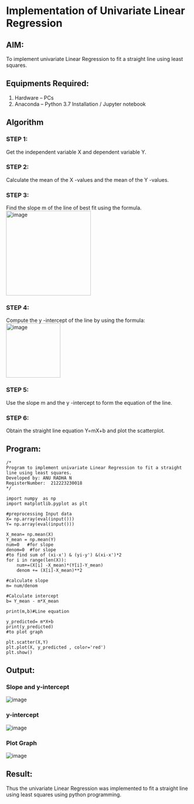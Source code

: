 # Implementation of Univariate Linear Regression
## AIM:
To implement univariate Linear Regression to fit a straight line using least squares.

## Equipments Required:
1. Hardware – PCs
2. Anaconda – Python 3.7 Installation / Jupyter notebook

## Algorithm
### STEP 1: 
Get the independent variable X and dependent variable Y.
### STEP 2:
Calculate the mean of the X -values and the mean of the Y -values.
### STEP 3:
Find the slope m of the line of best fit using the formula. 
<img width="231" alt="image" src="https://user-images.githubusercontent.com/93026020/192078527-b3b5ee3e-992f-46c4-865b-3b7ce4ac54ad.png">
### STEP 4: 
Compute the y -intercept of the line by using the formula:
<img width="148" alt="image" src="https://user-images.githubusercontent.com/93026020/192078545-79d70b90-7e9d-4b85-9f8b-9d7548a4c5a4.png">
### STEP 5:
Use the slope m and the y -intercept to form the equation of the line.
### STEP 6:
Obtain the straight line equation Y=mX+b and plot the scatterplot.

## Program:
```
/*
Program to implement univariate Linear Regression to fit a straight line using least squares.
Developed by: ANU RADHA N
RegisterNumber:  212223230018
*/
```
```
import numpy  as np
import matplotlib.pyplot as plt

#preprocessing Input data
X= np.array(eval(input()))
Y= np.array(eval(input()))

X_mean= np.mean(X)
Y_mean = np.mean(Y)
num=0   #for slope
denom=0  #for slope
#to find sum of (xi-x') & (yi-y') &(xi-x')*2
for i in range(len(X)):
    num+=(X[i] -X_mean)*(Y[i]-Y_mean)
    denom += (X[i]-X_mean)**2

#calculate slope
m= num/denom

#Calculate intercept
b= Y_mean - m*X_mean

print(m,b)#Line equation

y_predicted= m*X+b
print(y_predicted)
#to plot graph

plt.scatter(X,Y)
plt.plot(X, y_predicted , color='red')
plt.show()

 ```
## Output:

### Slope and y-intercept

![image](https://github.com/user-attachments/assets/a30ff29b-a867-4bd2-8835-b93cfc18a764)


### y-intercept
![image](https://github.com/user-attachments/assets/6da1ce6a-1bf5-49ef-b1e2-711f798fa124)


### Plot Graph
![image](https://github.com/user-attachments/assets/08ebac9b-394f-4d64-863e-92b5cbd05733)




## Result:
Thus the univariate Linear Regression was implemented to fit a straight line using least squares using python programming.
